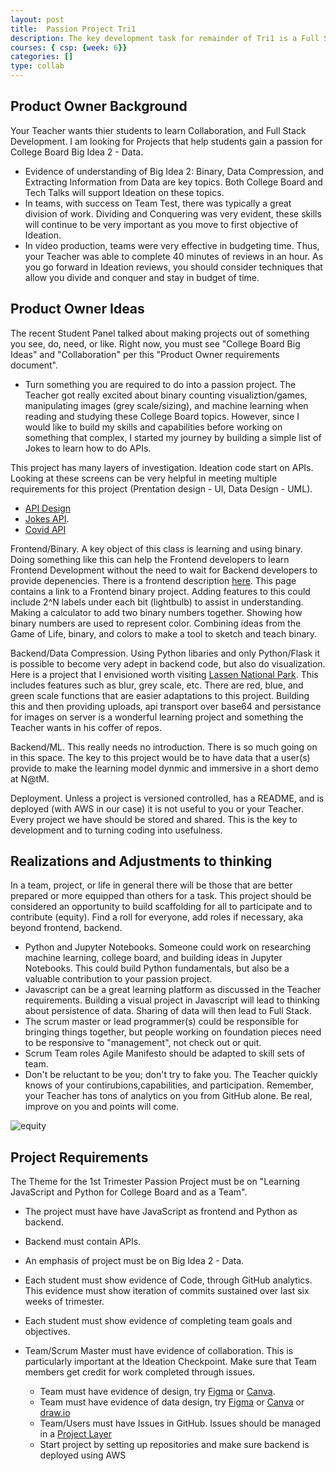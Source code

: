 ```yaml
---
layout: post
title:  Passion Project Tri1
description: The key development task for remainder of Tri1 is a Full Stack project using Python Flask for backend.
courses: { csp: {week: 6}}
categories: []
type: collab
---
```


## Product Owner Background

Your Teacher wants thier students to learn Collaboration, and Full Stack Development.  I am looking for Projects that help students gain a passion for College Board Big Idea 2 - Data.

- Evidence of understanding of Big Idea 2: Binary, Data Compression, and Extracting Information from Data are key topics.  Both College Board and Tech Talks will support Ideation on these topics.
- In teams, with success on Team Test, there was typically a great division of work.  Dividing and Conquering was very evident, these skills will continue to be very important as you move to first objective of Ideation.
- In video production, teams were very effective in budgeting time.  Thus, your Teacher was able to complete 40 minutes of reviews in an hour.  As you go forward in Ideation reviews, you should consider techniques that allow you divide and conquer and stay in budget of time.

## Product Owner Ideas

The recent Student Panel talked about making projects out of something you see, do, need, or like.  Right now, you must see "College Board Big Ideas" and "Collaboration" per this "Product Owner requirements document".

- Turn something you are required to do into a passion project.  The Teacher got really excited about binary counting visualiztion/games, manipulating images (grey scale/sizing), and machine learning when reading and studying these College Board topics.  However, since I would like to build my skills and capabilities before working on something that complex, I started my journey by building a simple list of Jokes to learn how to do APIs.

This project has many layers of investigation.  Ideation code start on APIs.  Looking at these screens can be very helpful in meeting multiple requirements for this project (Prentation design - UI, Data Design - UML).

- [API Design](https://nighthawkcoders.github.io/APCSP/api/overview)
- [Jokes API](https://nighthawkcoders.github.io/APCSP/data/jokes).
- [Covid API](https://nighthawkcoders.github.io/APCSP/data/covid)

Frontend/Binary.  A key object of this class is learning and using binary.  Doing something like this can help the Frontend developers to learn Frontend Development without the need to wait for Backend developers to provide depenencies.  There is a frontend description [here](https://nighthawkcoders.github.io/APCSP/frontend/overview).  This page contains a link to a Frontend binary project.  Adding features to this could include 2^N labels under each bit (lightbulb) to assist in understanding.  Making a calculator to add two binary numbers together.  Showing how binary numbers are used to represent color.  Combining ideas from the Game of Life, binary, and colors to make a tool to sketch and teach binary.

Backend/Data Compression.  Using Python libaries and only Python/Flask it is possible to become very adept in backend code, but also do visualization.  Here is a project that I envisioned worth visiting [Lassen National Park](https://jinja.nighthawkcodingsociety.com/starter/rgb/).  This includes features such as blur, grey scale, etc.  There are red, blue, and green scale functions that are easier adaptations to this project.  Building this and then providing uploads, api transport over base64 and persistance for images on server is a wonderful learning project and something the Teacher wants in his coffer of repos.

Backend/ML.  This really needs no introduction.  There is so much going on in this space.  The key to this project would be to have data that a user(s) provide to make the learning model dynmic and immersive in a short demo at N@tM.

Deployment.  Unless a project is versioned controlled, has a README, and is deployed (with AWS in our case) it is not useful to you or your Teacher.  Every project we have should be stored and shared.  This is the key to development and to turning coding into usefulness.

## Realizations and Adjustments to thinking

In a team, project, or life in general there will be those that are better prepared or more equipped than others for a task.  This project should be considered an opportunity to build scaffolding for all to participate and to contribute (equity).  Find a roll for everyone, add roles if necessary, aka beyond frontend, backend.

- Python and Jupyter Notebooks.  Someone could work on researching machine learning, college board, and building ideas in Jupyter Notebooks.  This could build Python fundamentals, but also be a valuable contribution to your passion project.
- Javascript can be a great learning platform as discussed in the Teacher requirements.  Building a visual project in Javascript will lead to thinking about persistence of data.  Sharing of data will then lead to Full Stack.
- The scrum master or lead programmer(s) could be responsible for bringing things together, but people working on foundation pieces need to be responsive to "management", not check out or quit.
- Scrum Team roles Agile Manifesto should be adapted to skill sets of team.
- Don't be reluctant to be you; don't try to fake you. The Teacher quickly knows of your contirubions,capabilities, and participation.  Remember, your Teacher has tons of analytics on you from GitHub alone.  Be real, improve on you and points will come.  

![equity]({{site.baseurl}}/images/equity.png)

## Project Requirements

The Theme for the 1st Trimester Passion Project must be on "Learning JavaScript and Python for College Board and as a Team".

- The project must have have JavaScript as frontend and Python as backend.  

- Backend must contain APIs.  

- An emphasis of project must be on Big Idea 2 - Data.

- Each student must show evidence of Code, through GitHub analytics.  This evidence must show iteration of commits sustained over last six weeks of trimester.

- Each student must show evidence of completing team goals and objectives.  

- Team/Scrum Master must have evidence of collaboration.  This is particularly important at the Ideation Checkpoint.  Make sure that Team members get credit for work completed through issues.
  - Team must have evidence of design, try [Figma](https://www.figma.com/) or [Canva](https://www.canva.com/).
  - Team must have evidence of data design, try [Figma](https://www.figma.com/templates/uml-diagram-tool/) or [Canva](https://www.canva.com/graphs/uml-diagrams/) or [draw.io](https://www.drawio.com/blog/uml-class-diagrams)
  - Team/Users must have Issues in GitHub.  Issues should be managed in a [Project Layer](https://docs.github.com/en/issues/planning-and-tracking-with-projects/customizing-views-in-your-project/changing-the-layout-of-a-view)
  - Start project by setting up repositories and make sure backend is deployed using AWS
  